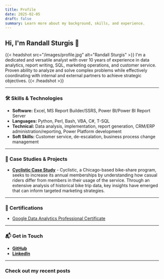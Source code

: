 ```yaml
---
title: Profile
date: 2025-02-05
draft: false
summary: Learn more about my background, skills, and experience.
---
```


## Hi, I'm Randall Sturgis 👋

{{< headshot src="/images/profile.jpg" alt="Randall Sturgis" >}}
I'm a dedicated and versatile analyst with over 10 years of experience in data analytics, report writing, SQL, marketing operations, and customer service. Proven ability to analyze and solve complex problems while effectively coordinating with internal and external partners to achieve strategic objectives.
{{< /headshot >}}

---

### 🛠️ Skills & Technologies

- **Software:** Excel, MS Report Builder/SSRS, Power BI/Power BI Report Server  
- **Languages:** Python, Perl, Bash, VBA, C#, T-SQL  
- **Technical:** Data analysis, implementation, report generation, CRM/ERP administration/reporting, Power Platform development  
- **Soft Skills:** Customer service, de-escalation, business process change management  

---

### 💼 Case Studies & Projects

- **[Cyclistic Case Study](/case-studies/case-study-cyclistic)** - Cyclistic, a Chicago-based bike-share program, seeks to increase its annual memberships by understanding how casual riders differ from members in their usage of the service. Through an extensive analysis of historical bike trip data, key insights have emerged that can inform targeted marketing strategies.

---

### 📜 Certifications

- [Google Data Analytics Professional Certificate](/certifications/google-data-analytics-professional-certificate)

---

### 📬 Get in Touch

- **[GitHub](https://github.com/nullidea2602)**
- **[LinkedIn](https://www.linkedin.com/in/randall-sturgis-0697b716a/)**

---

### Check out my recent posts